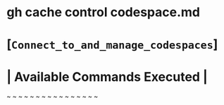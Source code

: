 # gh cache control codespace.md
# [`Connect_to_and_manage_codespaces`]
#
# | Available Commands Executed |
~ <gh codespace code>
~ <gh codespace field>
~ <gh codespace cp>
~ <gh codespace create>
~ <gh codespace build>
~ <gh codespace edit>
~ <gh codespace sdkts>
~ <gh codespace list>
~ <gh codespace logs>
~ <gh codespace imports>
~ <gh codespace rebuild>
~ <gh codespace html>
~ <gh codespace top>
~ <gh codespace view>
~ <gh codespace folders>
~ <gh codespace filemanager>
